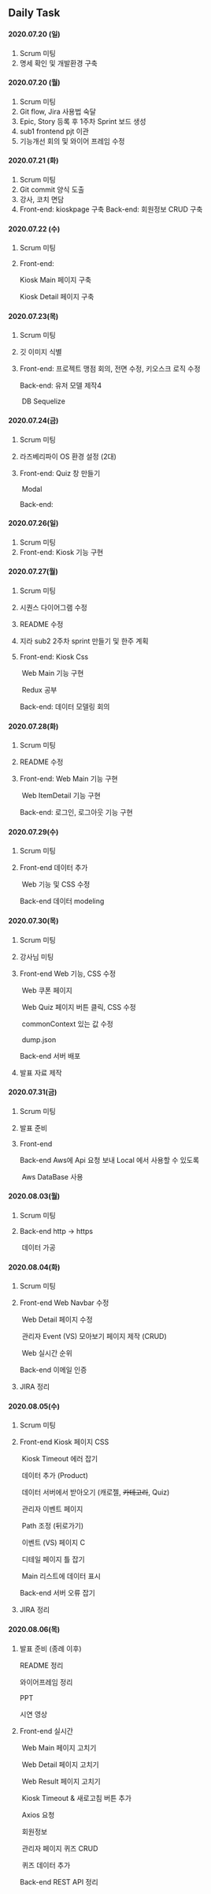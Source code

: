 ## Daily Task

#### 2020.07.20 (일)

1. Scrum 미팅
2. 명세 확인 및 개발환경 구축



#### 2020.07.20 (월)

1. Scrum 미팅
2. Git flow, Jira 사용법 숙달
3. Epic, Story 등록 후 1주차 Sprint 보드 생성
4. sub1 frontend pjt 이관
5. 기능개선 회의 및 와이어 프레임 수정



#### 2020.07.21 (화)

1. Scrum 미팅
2. Git commit 양식 도출
3. 강사, 코치 면담
4. Front-end: kioskpage 구축
   Back-end: 회원정보 CRUD 구축



#### 2020.07.22 (수)

1. Scrum 미팅

2. Front-end: 

   Kiosk Main 페이지 구축

   Kiosk Detail 페이지 구축



#### 2020.07.23(목)

1. Scrum 미팅

2. 깃 이미지 식별

3. Front-end: 프로젝트 맹점 회의, 전면 수정, 키오스크 로직 수정

   Back-end: 유저 모델 제작4

   ​					DB Sequelize

   

#### 2020.07.24(금)

1. Scrum 미팅

2. 라즈베리파이 OS 환경 설정 (2대)

3. Front-end: Quiz 창 만들기

   ​					Modal

   Back-end:



#### 2020.07.26(일)

1. Scrum 미팅
2. Front-end: Kiosk 기능 구현



#### 2020.07.27(월)

1. Scrum 미팅

2. 시퀀스 다이어그램 수정

3. README 수정

4. 지라 sub2 2주차 sprint 만들기 및 한주 계획

5. Front-end:  Kiosk Css

   ​					 Web Main 기능 구현

   ​					 Redux 공부

   Back-end:   데이터 모델링 회의



#### 2020.07.28(화)

1. Scrum 미팅

2. README 수정

3. Front-end: Web Main 기능 구현

   ​					Web ItemDetail 기능 구현
   
   Back-end: 로그인, 로그아웃 기능 구현



#### 2020.07.29(수)

1. Scrum 미팅

2. Front-end  데이터 추가

   ​					Web 기능 및 CSS 수정
   
   Back-end	데이터 modeling



#### 2020.07.30(목)

1. Scrum 미팅

2. 강사님 미팅

3. Front-end      Web 기능, CSS 수정

   ​				 	   Web 쿠폰 페이지

   ​					    Web Quiz 페이지 버튼 클릭, CSS 수정 

   ​						commonContext 있는 값 수정
   
   ​						dump.json
   
   Back-end	서버 배포
   
4. 발표 자료 제작



#### 2020.07.31(금)

1. Scrum 미팅

2. 발표 준비

3. Front-end    

   Back-end	Aws에 Api 요청 보내 Local 에서 사용할 수 있도록
   
   ​					Aws DataBase 사용

#### 2020.08.03(월)

1. Scrum 미팅

2. Back-end	http -> https

   ​					데이터 가공

#### 2020.08.04(화)

1. Scrum 미팅

2. Front-end  Web Navbar 수정

   ​					Web Detail 페이지 수정

   ​					관리자 Event (VS) 모아보기 페이지 제작 (CRUD)

   ​					Web 실시간 순위

   Back-end	이메일 인증

3. JIRA 정리



#### 2020.08.05(수)

1. Scrum 미팅

2. Front-end   Kiosk 페이지 CSS

   ​					Kiosk Timeout 에러 잡기

   ​					데이터 추가 (Product)

   ​					데이터 서버에서 받아오기 (캐로젤, ~~카테고리~~, Quiz)

   ​					관리자 이벤트 페이지

   ​					Path 조정 (뒤로가기)

   ​					이벤트 (VS) 페이지 C

   ​					디테일 페이지 틀 잡기

   ​					Main 리스트에 데이터 표시

   Back-end	서버 오류 잡기

3. JIRA 정리



#### 2020.08.06(목)

1. 발표 준비 (종례 이후)

   README 정리

   와이어프레임 정리

   PPT

   시연 영상

2. Front-end   실시간

   ​					Web Main 페이지 고치기 

   ​					Web Detail 페이지 고치기

   ​					Web Result 페이지 고치기

   ​					Kiosk Timeout & 새로고침 버튼 추가

   ​					Axios 요청

   ​					회원정보

   ​					관리자 페이지 퀴즈 CRUD

   ​					퀴즈 데이터  추가

   Back-end	REST API 정리

